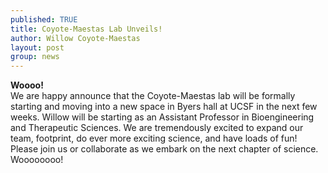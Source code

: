 ```yaml
---
published: TRUE
title: Coyote-Maestas Lab Unveils!
author: Willow Coyote-Maestas
layout: post
group: news
---
```

**Woooo!**
<br>
We are happy announce that the Coyote-Maestas lab will be formally starting and moving into a new space in Byers hall at UCSF in the next few weeks. Willow will be starting as an Assistant Professor in Bioengineering and Therapeutic Sciences. We are tremendously excited to expand our team, footprint, do ever more exciting science, and have loads of fun! Please join us or collaborate as we embark on the next chapter of science. Woooooooo!
